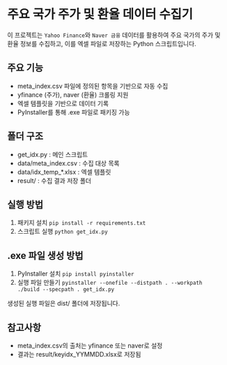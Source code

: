 # 주요 국가 주가 및 환율 데이터 수집기

이 프로젝트는 `Yahoo Finance`와 `Naver 금융` 데이터를 활용하여 주요 국가의 주가 및 환율 정보를 수집하고, 이를 엑셀 파일로 저장하는 Python 스크립트입니다.

## 주요 기능
- meta_index.csv 파일에 정의된 항목을 기반으로 자동 수집
- yfinance (주가), naver (환율) 크롤링 지원
- 엑셀 템플릿을 기반으로 데이터 기록
- PyInstaller를 통해 .exe 파일로 패키징 가능

## 폴더 구조
- get_idx.py : 메인 스크립트
- data/meta_index.csv : 수집 대상 목록
- data/idx_temp_*.xlsx : 엑셀 템플릿
- result/ : 수집 결과 저장 폴더

## 실행 방법
1. 패키지 설치
`pip install -r requirements.txt`
2. 스크립트 실행
`python get_idx.py`

## .exe 파일 생성 방법
1. PyInstaller 설치
`pip install pyinstaller`
2. 실행 파일 만들기
`pyinstaller --onefile --distpath . --workpath ./build --specpath . get_idx.py`

생성된 실행 파일은 dist/ 폴더에 저장됩니다.

## 참고사항
- meta_index.csv의 출처는 yfinance 또는 naver로 설정
- 결과는 result/keyidx_YYMMDD.xlsx로 저장됨